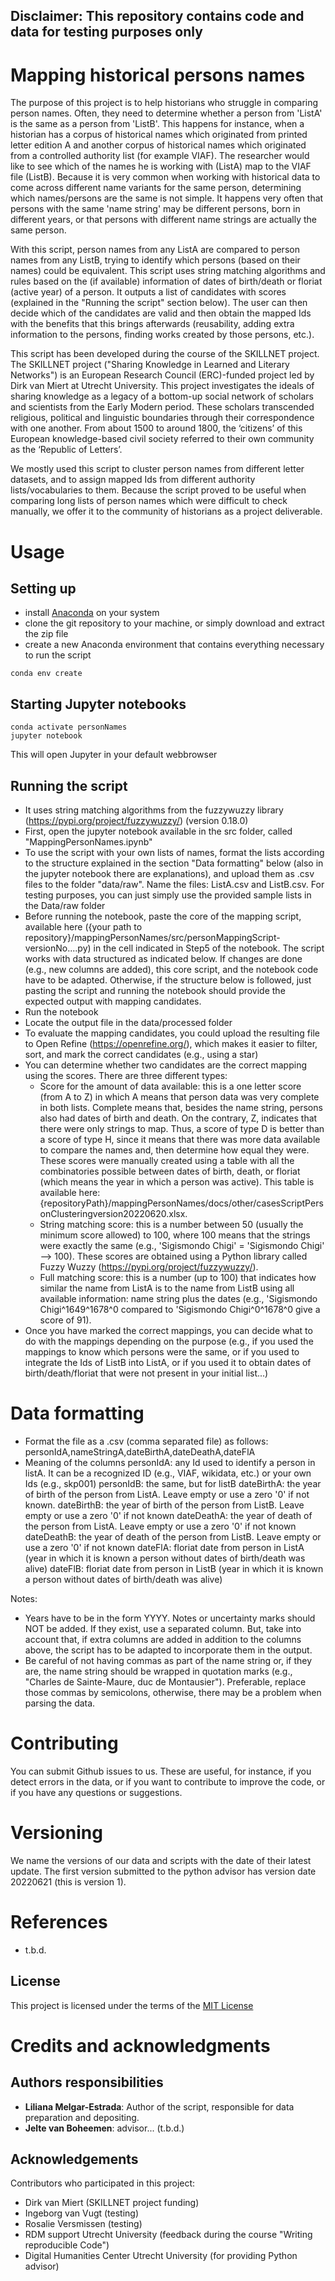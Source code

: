 ## Disclaimer: This repository contains code and data for testing purposes only

# Mapping historical persons names

The purpose of this project is to help historians who struggle in comparing person names. Often, they need to determine whether a person from 'ListA' is the same as a person from 'ListB'. This happens for instance, when a historian has a corpus of historical names which originated from printed letter edition A and another corpus of historical names which originated from a controlled authority list (for example VIAF). The researcher would like to see which of the names he is working with (ListA) map to the VIAF file (ListB). Because it is very common when working with historical data to come across different name variants for the same person, determining which names/persons are the same is not simple. It happens very often that persons with the same 'name string' may be different persons, born in different years, or that persons with different name strings are actually the same person.

With this script, person names from any ListA are compared to person names from any ListB, trying to identify which persons (based on their names) could be equivalent. This script uses string matching algorithms and rules based on the (if available) information of dates of birth/death or floriat (active year) of a person. It outputs a list of candidates with scores (explained in the "Running the script" section below). The user can then decide which of the candidates are valid and then obtain the mapped Ids with the benefits that this brings afterwards (reusability, adding extra information to the persons, finding works created by those persons, etc.).

This script has been developed during the course of the SKILLNET project. The SKILLNET project ("Sharing Knowledge in Learned and Literary Networks") is an European Research Council (ERC)-funded project led by Dirk van Miert at Utrecht University. This project investigates the ideals of sharing knowledge as a legacy of a bottom-up social network of scholars and scientists from the Early Modern period. These scholars transcended religious, political and linguistic boundaries through their correspondence with one another. From about 1500 to around 1800, the ‘citizens’ of this European knowledge-based civil society referred to their own community as the ‘Republic of Letters’. 

We mostly used this script to cluster person names from different letter datasets, and to assign mapped Ids from different authority lists/vocabularies to them. Because the script proved to be useful when comparing long lists of person names which were difficult to check manually, we offer it to the community of historians as a project deliverable.


# Usage

## Setting up
- install [Anaconda](https://docs.anaconda.com/anaconda/install) on your system
- clone the git repository to your machine, or simply download and extract the zip file
- create a new Anaconda environment that contains everything necessary to run the script
```shell
conda env create
```
## Starting Jupyter notebooks
```shell
conda activate personNames
jupyter notebook
```
This will open Jupyter in your default webbrowser

## Running the script

- It uses string matching algorithms from the fuzzywuzzy library (https://pypi.org/project/fuzzywuzzy/) (version 0.18.0)
- First, open the jupyter notebook available in the src folder, called "MappingPersonNames.ipynb"
- To use the script with your own lists of names, format the lists according to the structure explained in the section "Data formatting" below (also in the jupyter notebook there are explanations), and upload them as .csv files to the folder "data/raw". Name the files: ListA.csv and ListB.csv. For testing purposes, you can just simply use the provided sample lists in the Data/raw folder
- Before running the notebook, paste the core of the mapping script, available here ({your path to repository}/mappingPersonNames/src/personMappingScript-versionNo....py) in the cell indicated in Step5 of the notebook. The script works with data structured as indicated below. If changes are done (e.g., new columns are added), this core script, and the notebook code have to be adapted. Otherwise, if the structure below is followed, just pasting the script and running the notebook should provide the expected output with mapping candidates.
- Run the notebook
- Locate the output file in the data/processed folder
- To evaluate the mapping candidates, you could upload the resulting file to Open Refine (https://openrefine.org/), which makes it easier to filter, sort, and mark the correct candidates (e.g., using a star)
- You can determine whether two candidates are the correct mapping using the scores. There are three different types:
	- Score for the amount of data available: this is a one letter score (from A to Z) in which A means that person data was very complete in both lists. Complete means that, besides the name string, persons also had dates of birth and death. On the contrary, Z, indicates that there were only strings to map. Thus, a score of type D is better than a score of type H, since it means that there was more data available to compare the names and, then determine how equal they were. These scores were manually created using a table with all the combinatories possible between dates of birth, death, or floriat (which means the year in which a person was active). This table is available here: {repositoryPath}/mappingPersonNames/docs/other/casesScriptPersonClusteringversion20220620.xlsx.
	- String matching score: this is a number between 50 (usually the minimum score allowed) to 100, where 100 means that the strings were exactly the same (e.g., 'Sigismondo Chigi' = 'Sigismondo Chigi' --> 100). These scores are obtained using a Python library called Fuzzy Wuzzy (https://pypi.org/project/fuzzywuzzy/).
	- Full matching score: this is a number (up to 100) that indicates how similar the name from ListA is to the name from ListB using all available information: name string plus the dates (e.g., 'Sigismondo Chigi^1649^1678^0 compared to 'Sigismondo Chigi^0^1678^0 give a score of 91).
- Once you have marked the correct mappings, you can decide what to do with the mappings depending on the purpose (e.g., if you used the mappings to know which persons were the same, or if you used to integrate the Ids of ListB into ListA, or if you used it to obtain dates of birth/death/floriat that were not present in your initial list...)


# Data formatting
- Format the file as a .csv (comma separated file) as follows:
personIdA,nameStringA,dateBirthA,dateDeathA,dateFlA
- Meaning of the columns
personIdA: any Id used to identify a person in listA. It can be a recognized ID (e.g., VIAF, wikidata, etc.) or your own Ids (e.g., skp001)
personIdB: the same, but for listB
dateBirthA: the year of birth of the person from ListA. Leave empty or use a zero '0' if not known. 
dateBirthB: the year of birth of the person from ListB. Leave empty or use a zero '0' if not known
dateDeathA: the year of death of the person from ListA. Leave empty or use a zero '0' if not known
dateDeathB: the year of death of the person from ListB. Leave empty or use a zero '0' if not known
dateFlA: floriat date from person in ListA (year in which it is known a person without dates of birth/death was alive)
dateFlB: floriat date from person in ListB (year in which it is known a person without dates of birth/death was alive)

Notes:
- Years have to be in the form YYYY. Notes or uncertainty marks should NOT be added. If they exist, use a separated column. But, take into account that, if extra columns are added in addition to the columns above, the script has to be adapted to incorporate them in the output.
- Be careful of not having commas as part of the name string or, if they are, the name string should be wrapped in quotation marks (e.g., "Charles de Sainte-Maure, duc de Montausier"). Preferable, replace those commas by semicolons, otherwise, there may be a problem when parsing the data.

# Contributing

You can submit Github issues to us. These are useful, for instance, if you detect errors in the data, or if you want to contribute to improve the code, or if you have any questions or suggestions.

# Versioning

We name the versions of our data and scripts with the date of their latest update. The first version submitted to the python advisor has version date 20220621 (this is version 1).

# References

- t.b.d.

## License

This project is licensed under the terms of the [MIT License](/LICENSE.md)

# Credits and acknowledgments

## Authors responsibilities

- **Liliana Melgar-Estrada**: Author of the script, responsible for data preparation and depositing.
- **Jelte van Boheemen**: advisor... (t.b.d.)

## Acknowledgements 
Contributors who participated in this project:
- Dirk van Miert (SKILLNET project funding)
- Ingeborg van Vugt (testing)
- Rosalie Versmissen (testing)
- RDM support Utrecht University (feedback during the course "Writing reproducible Code")
- Digital Humanities Center Utrecht University (for providing Python advisor)
